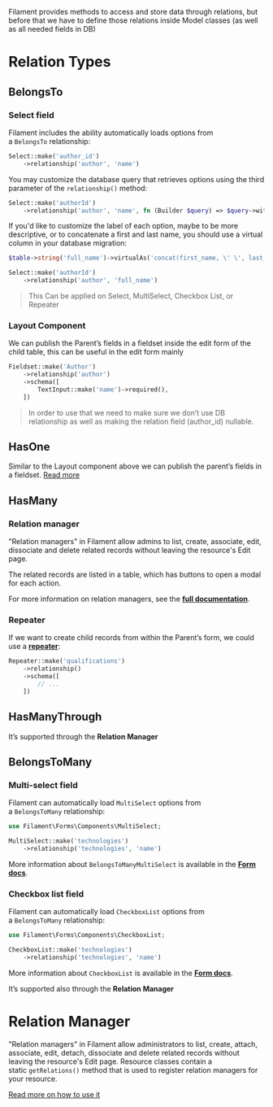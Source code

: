 Filament provides methods to access and store data through relations, but before that we have to define those relations inside Model classes (as well as all needed fields in DB)

# Relation Types

## BelongsTo

### Select field

Filament includes the ability automatically loads options from a `BelongsTo` relationship:

```php
Select::make('author_id')
    ->relationship('author', 'name')
```

You may customize the database query that retrieves options using the third parameter of the `relationship()` method:

```php
Select::make('authorId')
    ->relationship('author', 'name', fn (Builder $query) => $query->withTrashed())
```

If you'd like to customize the label of each option, maybe to be more descriptive, or to concatenate a first and last name, you should use a virtual column in your database migration:

```php
$table->string('full_name')->virtualAs('concat(first_name, \' \', last_name)');
```

```php
Select::make('authorId')
    ->relationship('author', 'full_name')
```

> This Can be applied on Select, MultiSelect, Checkbox List, or Repeater
>

### Layout Component

We can publish the Parent’s fields in a fieldset inside the edit form of the child table, this can be useful in the edit form mainly

```php
Fieldset::make('Author')
    ->relationship('author')
    ->schema([
        TextInput::make('name')->required(),
    ])
```

> In order to use that we need to make sure we don’t use DB relationship as well as making the relation field (author_id) nullable.
>

## HasOne

Similar to the Layout component above we can publish the parent’s fields in a fieldset. [Read more](https://filamentphp.com/docs/2.x/admin/resources/getting-started#hasone)

## HasMany

### Relation manager

"Relation managers" in Filament allow admins to list, create, associate, edit, dissociate and delete related records without leaving the resource's Edit page.

The related records are listed in a table, which has buttons to open a modal for each action.

For more information on relation managers, see the **[full documentation](https://filamentphp.com/docs/2.x/admin/resources/relation-managers)**.

### Repeater

If we want to create child records from within the Parent’s form, we could use a **[repeater](https://filamentphp.com/docs/2.x/forms/fields#populating-automatically-from-a-relationship)**:

```php
Repeater::make('qualifications')
    ->relationship()
    ->schema([
        // ...
    ])
```

## HasManyThrough

It’s supported through the **Relation Manager**

## BelongsToMany

### Multi-select field

Filament can automatically load `MultiSelect` options from a `BelongsToMany` relationship:

```php
use Filament\Forms\Components\MultiSelect;

MultiSelect::make('technologies')
    ->relationship('technologies', 'name')
```

More information about `BelongsToManyMultiSelect` is available in the **[Form docs](https://filamentphp.com/docs/2.x/forms/fields#populating-automatically-from-a-belongstomany-relationship)**.

### Checkbox list field

Filament can automatically load `CheckboxList` options from a `BelongsToMany` relationship:

```php
use Filament\Forms\Components\CheckboxList;

CheckboxList::make('technologies')
    ->relationship('technologies', 'name')
```

More information about `CheckboxList` is available in the **[Form docs](https://filamentphp.com/docs/2.x/forms/fields#populating-automatically-from-a-relationship-1)**.

It’s supported also through the **Relation Manager**

# Relation Manager

"Relation managers" in Filament allow administrators to list, create, attach, associate, edit, detach, dissociate and delete related records without leaving the resource's Edit page. Resource classes contain a static `getRelations()` method that is used to register relation managers for your resource.

[Read more on how to use it](https://filamentphp.com/docs/2.x/admin/resources/relation-managers)